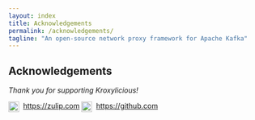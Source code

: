 ```yaml
---
layout: index
title: Acknowledgements
permalink: /acknowledgements/
tagline: "An open-source network proxy framework for Apache Kafka"
---
```

## Acknowledgements

*Thank you for supporting Kroxylicious!*

<img src="{{ '/images/zulip-icon-circle.svg' | absolute_url }}" style="height: 1.5em; vertical-align: middle;">
<span>&nbsp;<a href="https://zulip.com">https://zulip.com</a></span>

<img src="{{ '/images/github-mark.svg' | absolute_url }}" style="height: 1.5em; vertical-align: middle;">
<span>&nbsp;<a href="https://github.com">https://github.com</a></span>
